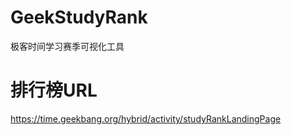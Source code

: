 # GeekStudyRank
极客时间学习赛季可视化工具

# 排行榜URL
https://time.geekbang.org/hybrid/activity/studyRankLandingPage
